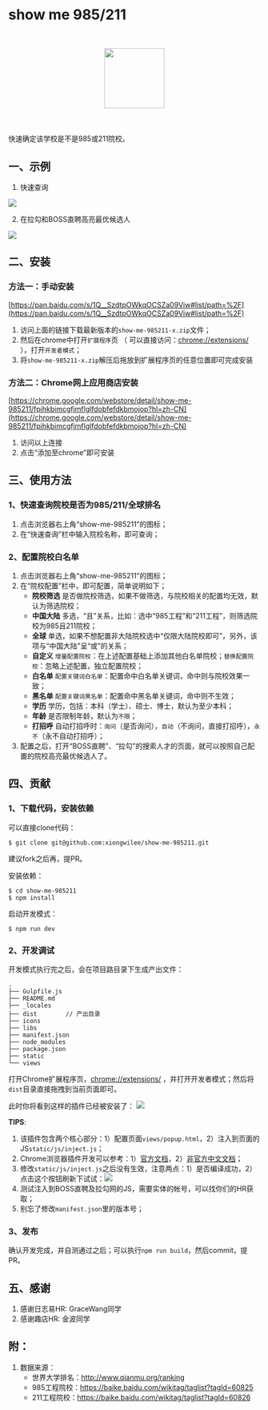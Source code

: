 # show me 985/211

<center style="margin: 50px">
<img src="http://img003.qufenqi.com/products/99/d2/99d2635a89e4164ba759f82cd6cb7533.png" width="120px">
</center>

快速确定该学校是不是985或211院校。

## 一、示例

1. 快速查询

![](http://img002.qufenqi.com/products/cc/3b/cc3b8388203e8034a0137e5fec50be4f.gif)

2. 在拉勾和BOSS直聘高亮最优候选人

![](http://img002.qufenqi.com/products/eb/ba/ebbac943380d0ac33131136efeb3debc.gif)

## 二、安装

### 方法一：手动安装

[https://pan.baidu.com/s/1Q__SzdtpOWkqOCSZa09Viw#list/path=%2F](https://pan.baidu.com/s/1Q__SzdtpOWkqOCSZa09Viw#list/path=%2F)

1. 访问上面的链接下载最新版本的`show-me-985211-x.zip`文件；
2. 然后在chrome中打开`扩展程序`页 （ 可以直接访问：[chrome://extensions/](chrome://extensions/) ），打开`开发者模式`；
3. 将`show-me-985211-x.zip`解压后拖放到扩展程序页的任意位置即可完成安装

### 方法二：Chrome网上应用商店安装

[https://chrome.google.com/webstore/detail/show-me-985211/fpihkbimcgfjmflglfdobfefdkbmojop?hl=zh-CN](https://chrome.google.com/webstore/detail/show-me-985211/fpihkbimcgfjmflglfdobfefdkbmojop?hl=zh-CN)

1. 访问以上连接
2. 点击“添加至chrome”即可安装

## 三、使用方法

### 1、快速查询院校是否为985/211/全球排名

1. 点击浏览器右上角“show-me-985211”的图标；
2. 在“快速查询”栏中输入院校名称，即可查询；

### 2、配置院校白名单

1. 点击浏览器右上角“show-me-985211”的图标；
2. 在“院校配置”栏中，即可配置，简单说明如下；
    - **院校筛选** 是否做院校筛选，如果不做筛选，与院校相关的配置均无效，默认为筛选院校；
    - **中国大陆** 多选，“且”关系，比如：选中“985工程”和“211工程”，则筛选院校为985且211院校；
    - **全球** 单选，如果不想配置非大陆院校选中“仅限大陆院校即可”，另外，该项与“中国大陆”呈“或”的关系；
    - **自定义** `增量配置院校`：在上述配置基础上添加其他白名单院校；`替换配置院校`：忽略上述配置，独立配置院校；
    - **白名单** `配置关键词白名单`：配置命中白名单关键词，命中则与院校效果一致；
    - **黑名单** `配置关键词黑名单`：配置命中黑名单关键词，命中则不生效；
    - **学历** 学历，包括：本科（学士）、硕士、博士，默认为至少本科；
    - **年龄** 是否限制年龄，默认为`不限`；
    - **打招呼** 自动打招呼时：`询问`（是否询问），`自动`（不询问，直接打招呼），`永不`（永不自动打招呼）；
3. 配置之后，打开“BOSS直聘”、“拉勾”的搜索人才的页面，就可以按照自己配置的院校高亮最优候选人了。

## 四、贡献

### 1、下载代码，安装依赖

可以直接clone代码：

```
$ git clone git@github.com:xiongwilee/show-me-985211.git
```

建议fork之后再，提PR。

安装依赖：
```
$ cd show-me-985211
$ npm install
```

启动开发模式：
```
$ npm run dev
```

### 2、开发调试

开发模式执行完之后，会在项目路目录下生成产出文件：
```
.
├── Gulpfile.js
├── README.md
├── _locales
├── dist        // 产出目录
├── icons
├── libs
├── manifest.json
├── node_modules
├── package.json
├── static
└── views
```

打开Chrome扩展程序页，[chrome://extensions/](chrome://extensions/) ，并打开开发者模式；然后将`dist`目录直接拖拽到当前页面即可。

此时你将看到这样的插件已经被安装了：
![](http://wx3.sinaimg.cn/large/7171171cgy1frs1rii2zgj21f00piafc.jpg)

**TIPS**:

1. 该插件包含两个核心部分：1）配置页面`views/popup.html`，2）注入到页面的JS`static/js/inject.js`；
2. Chrome浏览器插件开发可以参考：1）[官方文档](https://developer.chrome.com/extensions/getstarted)，2）[非官方中文文档](https://crxdoc-zh.appspot.com/extensions/getstarted)；
3. 修改`static/js/inject.js`之后没有生效，注意两点：1）是否编译成功，2）点击这个按钮刷新下试试：![](http://wx4.sinaimg.cn/large/7171171cgy1frs203mv7yj20n60dyjsk.jpg)
4. 测试注入到BOSS直聘及拉勾网的JS，需要实体的帐号，可以找你们的HR获取；
5. 别忘了修改`manifest.json`里的版本号；

### 3、发布

确认开发完成，并自测通过之后；可以执行`npm run build`，然后commit，提PR。

## 五、感谢

1. 感谢日志易HR: GraceWang同学
2. 感谢趣店HR: 金波同学

## 附：
1. 数据来源：
    - 世界大学排名：http://www.qianmu.org/ranking
    - 985工程院校：https://baike.baidu.com/wikitag/taglist?tagId=60825
    - 211工程院校：https://baike.baidu.com/wikitag/taglist?tagId=60826
